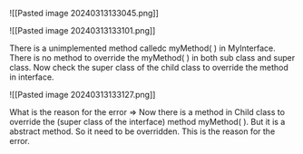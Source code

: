 ![[Pasted image 20240313133045.png]]

![[Pasted image 20240313133101.png]]

There is a unimplemented method calledc myMethod( ) in MyInterface. There is no method to override the myMethod( ) in both sub class and super class. Now check the super class of the child class to override the method in interface. 

![[Pasted image 20240313133127.png]]

What is the reason for the error =>
 Now there is a method in  Child class to override the  (super class of the interface) method myMethod( ). But it is a abstract method. So it need to  be overridden. This is the reason for the error.
